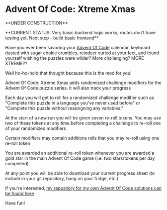 # Advent Of Code: Xtreme Xmas

\*\*UNDER CONSTRUCTION\*\*

\*\*CURRENT STATUS: Very basic backend logic works, routes don't have testing yet. Next step - build basic frontend\*\*

Have you ever been savoring your [Advent Of Code](https://adventofcode.com/) calendar, keyboard dusted with sugar cookie crumbles, reindeer curled at your feet, and found yourself wishing the puzzles were wilder? More challenging? MORE XTREME??

Well ho-ho-hold that thought because this is the mod for you!

Advent Of Code: Xtreme Xmas adds randomized challenge modifiers for the Advent Of Code puzzle series. It will also track your progress

Each day you will get to roll for a randomized challenge modifier such as "Complete this puzzle in a language you've never used before" or "Complete this puzzle without reassigning any variables."

At the start of a new run you will be given seven re-roll tokens. You may use two of these tokens at any time before completing a challenge to re-roll one of your randomized modifiers

Certain modifiers may contain additions rolls that you may re-roll using one re-roll token

You are awarded an additional re-roll token whenever you are awarded a gold star in the main Advent Of Code game (i.e. two stars/tokens per day completed)

At any point you will be able to download your current progress sheet (to include in your git repository, hang on your fridge, etc.)

If you're interested, [my repository for my own Advent Of Code solutions can be found here](https://github.com/kaBeech/Advent-Of-Code/)

Have fun!
